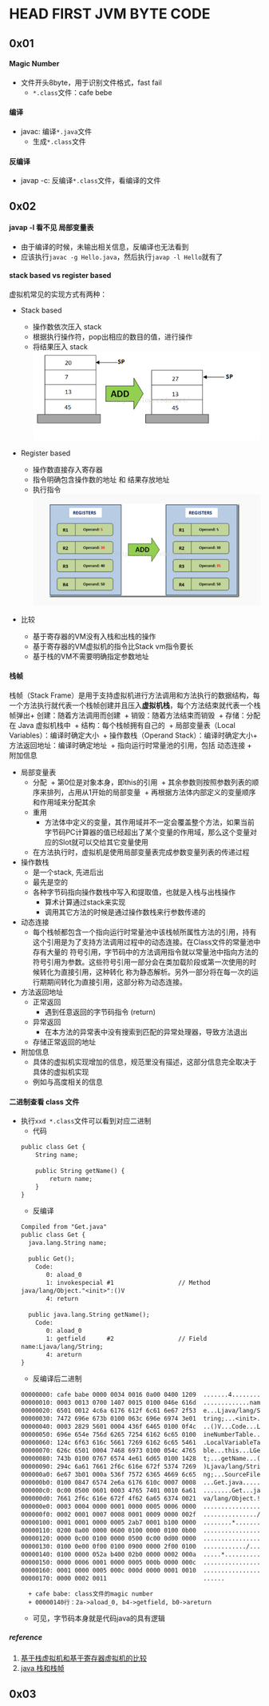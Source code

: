 #  HEAD FIRST JVM BYTE CODE

## 0x01

#### Magic Number
+ 文件开头8byte，用于识别文件格式，fast fail
	+ ```*.class```文件：cafe bebe

#### 编译
+ javac: 编译```*.java```文件
	+ 生成```*.class```文件

#### 反编译
+ javap -c: 反编译```*.class```文件，看编译的文件

## 0x02

#### javap -l 看不见 局部变量表
+ 由于编译的时候，未输出相关信息，反编译也无法看到
+ 应该执行```javac -g Hello.java```，然后执行```javap -l Hello```就有了

#### stack based vs register based
虚拟机常见的实现方式有两种：
+ Stack based
	+ 操作数依次压入 stack
	+ 根据执行操作符，pop出相应的数目的值，进行操作
	+ 将结果压入 stack
![stack-based-vm](ch02/stack-based-vm.png)

+ Register based
	+ 操作数直接存入寄存器
	+ 指令明确包含操作数的地址 和 结果存放地址
	+ 执行指令
![register-based-vm](ch02/register-based-vm.png)

+ 比较
	+ 基于寄存器的VM没有入栈和出栈的操作
	+ 基于寄存器的VM虚拟机的指令比Stack vm指令要长
	+ 基于栈的VM不需要明确指定参数地址

#### 栈帧
栈帧（Stack Frame）是用于支持虚拟机进行方法调用和方法执行的数据结构，每一个方法执行就代表一个栈帧创建并且压入**虚拟机栈**，每个方法结束就代表一个栈帧弹出
​	+ 创建：随着方法调用而创建
​	+ 销毁：随着方法结束而销毁
​	+ 存储：分配在 Java 虚拟机栈中
​	+ 结构：每个栈帧拥有自己的
​		+ 局部变量表（Local Variables）：编译时确定大小
​		+ 操作数栈（Operand Stack）：编译时确定大小
​		+ 方法返回地址：编译时确定地址
​		+ 指向运行时常量池的引用，包括 动态连接
​		+ 附加信息

+ 局部变量表
	+ 分配
    ​    + 第0位是对象本身，即this的引用
    ​    + 其余参数则按照参数列表的顺序来排列，占用从1开始的局部变量
    ​    + 再根据方法体内部定义的变量顺序和作用域来分配其余
    + 重用
    	+ 方法体中定义的变量，其作用域并不一定会覆盖整个方法，如果当前字节码PC计算器的值已经超出了某个变量的作用域，那么这个变量对应的Slot就可以交给其它变量使用
	+ 在方法执行时，虚拟机是使用局部变量表完成参数变量列表的传递过程
+ 操作数栈
	+ 是一个stack, 先进后出
	+ 最先是空的
	+ 各种字节码指向操作数栈中写入和提取值，也就是入栈与出栈操作
		+ 算术计算通过stack来实现
		+ 调用其它方法的时候是通过操作数栈来行参数传递的
+ 动态连接
	+ 每个栈帧都包含一个指向运行时常量池中该栈帧所属性方法的引用，持有这个引用是为了支持方法调用过程中的动态连接。在Class文件的常量池中存有大量的 符号引用，字节码中的方法调用指令就以常量池中指向方法的符号引用为参数。这些符号引用一部分会在类加载阶段或第一次使用的时候转化为直接引用，这种转化 称为静态解析。另外一部分将在每一次的运行期期间转化为直接引用，这部分称为动态连接。
+ 方法返回地址
	+ 正常返回
		+ 遇到任意返回的字节码指令 (return)
	+ 异常返回
		+ 在本方法的异常表中没有搜索到匹配的异常处理器，导致方法退出
	+ 存储正常返回的地址
+ 附加信息
	+ 具体的虚拟机实现增加的信息，规范里没有描述，这部分信息完全取决于具体的虚拟机实现
	+ 例如与高度相关的信息

#### 二进制查看 class 文件
+ 执行```xxd *.class```文件可以看到对应二进制
	+ 代码
    ```
    public class Get {
        String name;

        public String getName() {
            return name;
        }
    }
    ```
	+ 反编译
	```
	Compiled from "Get.java"
    public class Get {
      java.lang.String name;

      public Get();
        Code:
           0: aload_0
           1: invokespecial #1                  // Method java/lang/Object."<init>":()V
           4: return

      public java.lang.String getName();
        Code:
           0: aload_0
           1: getfield      #2                  // Field name:Ljava/lang/String;
           4: areturn
    }
	```
	+ 反编译后二进制
    ```
    00000000: cafe babe 0000 0034 0016 0a00 0400 1209  .......4........
    00000010: 0003 0013 0700 1407 0015 0100 046e 616d  .............nam
    00000020: 6501 0012 4c6a 6176 612f 6c61 6e67 2f53  e...Ljava/lang/S
    00000030: 7472 696e 673b 0100 063c 696e 6974 3e01  tring;...<init>.
    00000040: 0003 2829 5601 0004 436f 6465 0100 0f4c  ..()V...Code...L
    00000050: 696e 654e 756d 6265 7254 6162 6c65 0100  ineNumberTable..
    00000060: 124c 6f63 616c 5661 7269 6162 6c65 5461  .LocalVariableTa
    00000070: 626c 6501 0004 7468 6973 0100 054c 4765  ble...this...LGe
    00000080: 743b 0100 0767 6574 4e61 6d65 0100 1428  t;...getName...(
    00000090: 294c 6a61 7661 2f6c 616e 672f 5374 7269  )Ljava/lang/Stri
    000000a0: 6e67 3b01 000a 536f 7572 6365 4669 6c65  ng;...SourceFile
    000000b0: 0100 0847 6574 2e6a 6176 610c 0007 0008  ...Get.java.....
    000000c0: 0c00 0500 0601 0003 4765 7401 0010 6a61  ........Get...ja
    000000d0: 7661 2f6c 616e 672f 4f62 6a65 6374 0021  va/lang/Object.!
    000000e0: 0003 0004 0000 0001 0000 0005 0006 0000  ................
    000000f0: 0002 0001 0007 0008 0001 0009 0000 002f  .............../
    00000100: 0001 0001 0000 0005 2ab7 0001 b100 0000  ........*.......
    00000110: 0200 0a00 0000 0600 0100 0000 0100 0b00  ................
    00000120: 0000 0c00 0100 0000 0500 0c00 0d00 0000  ................
    00000130: 0100 0e00 0f00 0100 0900 0000 2f00 0100  ............/...
    00000140: 0100 0000 052a b400 02b0 0000 0002 000a  .....*..........
    00000150: 0000 0006 0001 0000 0005 000b 0000 000c  ................
    00000160: 0001 0000 0005 000c 000d 0000 0001 0010  ................
    00000170: 0000 0002 0011                           ......
    ```
		+ cafe babe: class文件的magic number
		+ 00000140行：2a->aload_0, b4->getfield, b0->areturn
	+ 可见，字节码本身就是代码java的具有逻辑

##### reference
1. [基于栈虚拟机和基于寄存器虚拟机的比较](https://blog.csdn.net/u012481172/article/details/50904574)
2. [java 栈和栈帧](https://www.cnblogs.com/minisculestep/articles/4934947.html)

## 0x03







